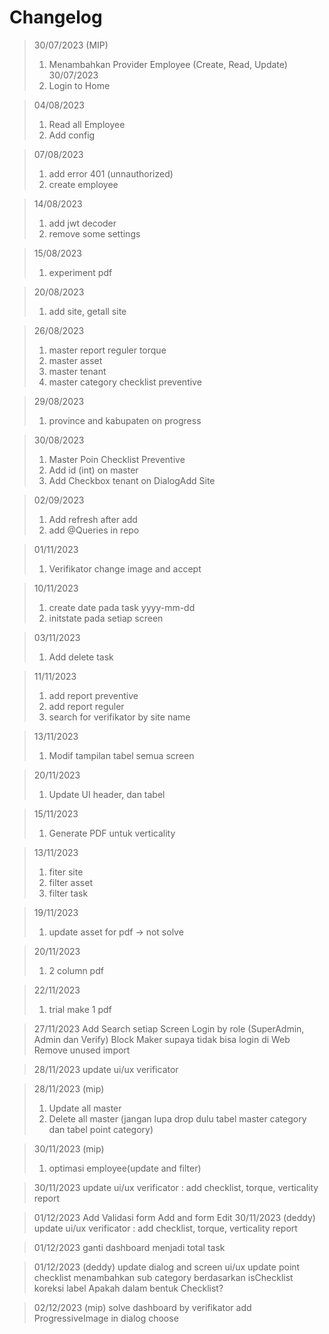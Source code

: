 # Changelog
> 30/07/2023 (MIP)
> 1. Menambahkan Provider Employee (Create, Read, Update)
> 30/07/2023 
> 1. Login to Home

> 04/08/2023
> 1. Read all Employee
> 2. Add config

> 07/08/2023
> 1. add error 401 (unnauthorized)
> 2. create employee

> 14/08/2023
> 1. add jwt decoder
> 2. remove some settings

> 15/08/2023
> 1. experiment pdf

> 20/08/2023
> 1. add site, getall site

> 26/08/2023
> 1. master report reguler torque
> 2. master asset
> 3. master tenant
> 4. master category checklist preventive

> 29/08/2023
> 1. province and kabupaten on progress

> 30/08/2023
> 1. Master Poin Checklist Preventive
> 2. Add id (int) on master
> 3. Add Checkbox tenant on DialogAdd Site

> 02/09/2023
> 1. Add refresh after add
> 2. add @Queries in repo

> 01/11/2023
> 1. Verifikator change image and accept

> 10/11/2023
> 1. create date pada task yyyy-mm-dd
> 2. initstate pada setiap screen

> 03/11/2023
> 1. Add delete task

> 11/11/2023
> 1. add report preventive
> 2. add report reguler
> 3. search for verifikator by site name

> 13/11/2023
> 1. Modif tampilan tabel semua screen

> 20/11/2023
> 1. Update UI header, dan tabel 

> 15/11/2023
> 1. Generate PDF untuk verticality

> 13/11/2023
> 1. fiter site
> 2. filter asset
> 3. filter task

> 19/11/2023
> 1. update asset for pdf -> not solve

> 20/11/2023
> 1. 2 column pdf

> 22/11/2023
> 1. trial make 1 pdf

> 27/11/2023
> Add Search setiap Screen
> Login by role (SuperAdmin, Admin dan Verify)
> Block Maker supaya tidak bisa login di Web 
> Remove unused import

> 28/11/2023
> update ui/ux verificator

> 28/11/2023 (mip)
> 1. Update all master
> 2. Delete all master (jangan lupa drop dulu tabel master category dan tabel point category)

> 30/11/2023 (mip)
> 1. optimasi employee(update and filter)

> 30/11/2023
> update ui/ux verificator : add checklist, torque, verticality report

> 01/12/2023
> Add Validasi form Add and form Edit 
> 30/11/2023 (deddy)
> update ui/ux verificator : add checklist, torque, verticality report

> 01/12/2023
> ganti dashboard menjadi total task

> 01/12/2023 (deddy)
> update dialog and screen ui/ux
> update point checklist menambahkan sub category berdasarkan isChecklist
> koreksi label Apakah dalam bentuk Checklist?

> 02/12/2023 (mip)
> solve dashboard by verifikator
> add ProgressiveImage in dialog choose